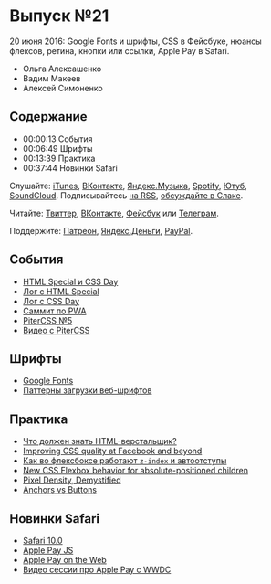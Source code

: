 # Выпуск №21

20 июня 2016: Google Fonts и шрифты, CSS в Фейсбуке, нюансы флексов, ретина, кнопки или ссылки, Apple Pay в Safari.

- Ольга Алексашенко
- Вадим Макеев
- Алексей Симоненко

## Содержание

- 00:00:13 События
- 00:06:49 Шрифты
- 00:13:39 Практика
- 00:37:44 Новинки Safari

Слушайте: [iTunes](https://itunes.apple.com/podcast/id1080500016), [ВКонтакте](https://vk.com/podcasts-32017543), [Яндекс.Музыка](https://music.yandex.ru/album/6245956), [Spotify](https://open.spotify.com/show/3rzAcADjpBpXt73L0epTjV), [Ютуб](https://www.youtube.com/playlist?list=PLMBnwIwFEFHcwuevhsNXkFTcadeX5R1Go), [SoundCloud](https://soundcloud.com/web-standards). Подписывайтесь [на RSS](https://web-standards.ru/podcast/feed/), [обсуждайте в Слаке](http://slack.web-standards.ru/).

Читайте: [Твиттер](https://twitter.com/webstandards_ru), [ВКонтакте](https://vk.com/webstandards_ru), [Фейсбук](https://www.facebook.com/webstandardsru) или [Телеграм](https://t.me/webstandards_ru).

Поддержите: [Патреон](https://www.patreon.com/webstandards_ru), [Яндекс.Деньги](https://money.yandex.ru/to/41001119329753), [PayPal](https://www.paypal.me/pepelsbey).

## События

- [HTML Special и CSS Day](http://cssday.nl/2016)
- [Лог с HTML Special](https://github.com/web-standards-ru/web-standards-up/blob/master/2016-06-16_htmlspecial.md)
- [Лог с CSS Day](https://github.com/web-standards-ru/web-standards-up/blob/master/2016-06-17_cssday.md)
- [Саммит по PWA](https://events.withgoogle.com/progressive-web-app-dev-summit/)
- [PiterCSS №5](https://pitercss.timepad.ru/event/340787/)
- [Видео с PiterCSS](https://youtu.be/qFeCi6E3e14)

## Шрифты

- [Google Fonts](https://fonts.google.com/)
- [Паттерны загрузки веб-шрифтов](http://web-standards.ru/articles/web-font-loading-patterns/)

## Практика

- [Что должен знать HTML-верстальщик?](http://krekotun.ru/ui-developer-skills)
- [Improving CSS quality at Facebook and beyond](https://code.facebook.com/posts/879890885467584/improving-css-quality-at-facebook-and-beyond)
- [Как во флексбоксе работают `z-index` и автоотступы](http://prgssr.ru/development/kak-rabotayut-v-fleksbokse-z-index-i-avtootstupy.html)
- [New CSS Flexbox behavior for absolute-positioned children](https://googlechrome.github.io/samples/css-flexbox-abspos/index.html)
- [Pixel Density, Demystified](https://medium.com/p/a4db63ba2922)
- [Anchors vs Buttons](https://bitsofco.de/anchors-vs-buttons/)

## Новинки Safari

- [Safari 10.0](https://developer.apple.com/library/prerelease/content/releasenotes/General/WhatsNewInSafari/Articles/Safari_10_0.html)
- [Apple Pay JS](https://developer.apple.com/reference/applepayjs)
- [Apple Pay on the Web](https://lists.w3.org/Archives/Public/public-payments-wg/2016Jun/0013.html)
- [Видео сессии про Apple Pay с WWDC](https://developer.apple.com/videos/play/wwdc2016/703/)
